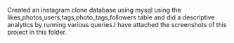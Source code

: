 Created an instagram clone database using mysql using the likes,photos,users,tags,photo_tags,followers table and did a descriptive analytics by running various queries.I have attached the screenshots of this project in this folder.
